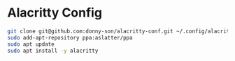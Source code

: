 # Alacritty Config

```bash
git clone git@github.com:donny-son/alacritty-conf.git ~/.config/alacritty
sudo add-apt-repository ppa:aslatter/ppa
sudo apt update
sudo apt install -y alacritty
```

